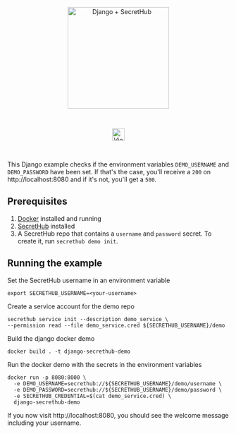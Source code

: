 <p align="center">
  <img src="https://secrethub.io/img/integrations/django/github-banner.png?v1" alt="Django + SecretHub" height="230">
</p>
<br/>

<p align="center">
  <a href="https://secrethub.io/docs/guides/django/"><img alt="View Docs" src="https://secrethub.io/img/buttons/github/view-docs.png?v2" height="28" /></a>
</p>
<br/>

This Django example checks if the environment variables `DEMO_USERNAME` and `DEMO_PASSWORD` have been set. If that's the case, you'll receive a `200` on http://localhost:8080 and if it's not, you'll get a `500`.

## Prerequisites
1. [Docker](https://docs.docker.com/install/) installed and running
1. [SecretHub](https://secrethub.io/docs/start/getting-started/#install) installed
1. A SecretHub repo that contains a `username` and `password` secret. To create it, run `secrethub demo init`.

## Running the example

Set the SecretHub username in an environment variable
```
export SECRETHUB_USERNAME=<your-username>
```

Create a service account for the demo repo
```
secrethub service init --description demo_service \
--permission read --file demo_service.cred ${SECRETHUB_USERNAME}/demo
```

Build the django docker demo
```
docker build . -t django-secrethub-demo
```

Run the docker demo with the secrets in the environment variables
```
docker run -p 8080:8000 \
  -e DEMO_USERNAME=secrethub://${SECRETHUB_USERNAME}/demo/username \
  -e DEMO_PASSWORD=secrethub://${SECRETHUB_USERNAME}/demo/password \
  -e SECRETHUB_CREDENTIAL=$(cat demo_service.cred) \
  django-secrethub-demo
```

If you now visit http://localhost:8080, you should see the welcome message including your username.
